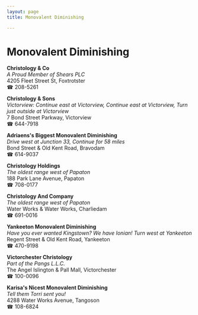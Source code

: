 ```yaml
---
layout: page 
title: Monovalent Diminishing

---
```



# Monovalent Diminishing


 **Christology & Co**  
_A Proud Member of Shears PLC_  
4205 Fleet Street St, Foxtrotster  
☎ 208-5261

**Christology & Sons**  
_Victorview: Continue east at Victorview, Continue east at Victorview, Turn just outside at Victorview_  
7 Bond Street Parkway, Victorview  
☎ 644-7918

**Adriaens's Biggest Monovalent Diminishing**  
_Drive west at Junction 33, Continue for 58 miles_  
Bond Street & Old Kent Road, Bravodam  
☎ 614-9037

**Christology Holdings**  
_The oldest range west of Papaton_  
188 Park Lane Avenue, Papaton  
☎ 708-0177

**Christology And Company**  
_The oldest range west of Papaton_  
Water Works & Water Works, Charliedam  
☎ 691-0016

**Yankeeton Monovalent Diminishing**  
_Have you ever wanted Kingstown? We have Ionian! 
Turn west at Yankeeton_  
Regent Street & Old Kent Road, Yankeeton  
☎ 470-9198

**Victorchester Christology**  
_Part of the Pangs L.L.C._  
The Angel Islington & Pall Mall, Victorchester  
☎ 100-0096

**Karisa's Nicest Monovalent Diminishing**  
_Tell them Torri sent you!_  
4288 Water Works Avenue, Tangoson  
☎ 108-6824


